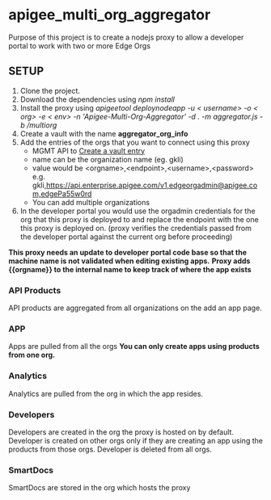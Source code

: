 # apigee_multi_org_aggregator

Purpose of this project is to create a nodejs proxy to allow a developer portal to work with two or more Edge Orgs

## SETUP
1. Clone the project.
2. Download the dependencies using _npm install_
3. Install the proxy using
    _apigeetool deploynodeapp -u < username> -o < org> -e < env> -n 'Apigee-Multi-Org-Aggregator' -d . -m aggregator.js -b /multiorg_
4. Create a vault with the name __aggregator_org_info__
5. Add the entries of the orgs that you want to connect using this proxy
     * MGMT API to [Create a vault entry](http://docs.apigee.com/management/apis/post/organizations/%7Borg_name%7D/environments/%7Benv_name%7D/vaults/%7Bvault_name_in_env%7D/entries)
     * name can be the organization name (eg. gkli)
     * value would be \<orgname\>,\<endpoint\>,\<username\>,\<password\>
        e.g. gkli,https://api.enterprise.apigee.com/v1,edgeorgadmin@apigee.com,edgePa55w0rd
     * You can add multiple organizations
6. In the developer portal you would use the orgadmin credentials for the org that this proxy is deployed to and replace the endpoint
 with the one this proxy is deployed on. (proxy verifies the credentials passed from the developer portal against the current org before proceeding)

**This proxy needs an update to developer portal code base so that the machine name is not validated when editing existing apps.**
**Proxy adds {{orgname}} to the internal name to keep track of where the app exists**

### API Products
 API products are aggregated from all organizations on the add an app page.

### APP
 Apps are pulled from all the orgs
 __You can only create apps using products from one org.__

### Analytics
 Analytics are pulled from the org in which the app resides.


### Developers
 Developers are created in the org the proxy is hosted on by default.
 Developer is created on other orgs only if they are creating an app using the products from those orgs.
 Developer is deleted from all orgs.


### SmartDocs
 SmartDocs are stored in the org which hosts the proxy
